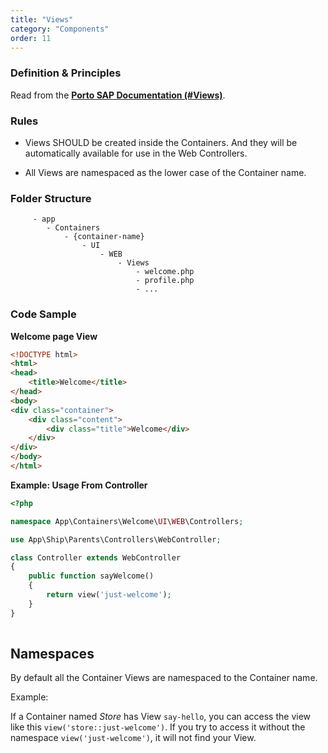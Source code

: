 ```yaml
---
title: "Views"
category: "Components"
order: 11
---
```


### Definition & Principles

Read from the [**Porto SAP Documentation (#Views)**](https://github.com/Mahmoudz/Porto#Views).

### Rules

- Views SHOULD be created inside the Containers. And they will be automatically available for use in the Web Controllers.

- All Views are namespaced as the lower case of the Container name.

### Folder Structure

```
	 - app
	    - Containers
	        - {container-name}
	            - UI
	                - WEB
	                    - Views
	                        - welcome.php
	                        - profile.php
	                        - ... 
```

### Code Sample

**Welcome page View** 

```html
<!DOCTYPE html>
<html>
<head>
    <title>Welcome</title>
</head>
<body>
<div class="container">
    <div class="content">
        <div class="title">Welcome</div>
    </div>
</div>
</body>
</html>
```
	 
**Example: Usage From Controller** 

```php
<?php

namespace App\Containers\Welcome\UI\WEB\Controllers;

use App\Ship\Parents\Controllers\WebController;

class Controller extends WebController
{
    public function sayWelcome()
    {
        return view('just-welcome');
    }
}
	 
```

## Namespaces

By default all the Container Views are namespaced to the Container name.

Example:

If a Container named *Store* has View `say-hello`, you can access the view like this `view('store::just-welcome')`. If you try to access it without the namespace `view('just-welcome')`, it will not find your View.
